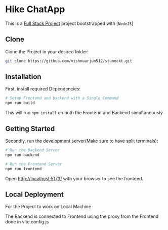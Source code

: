 # Hike ChatApp

This is a [Full Stack Project](https://github.com/vishnuarjun512/chat-app-MERN-SocketIO) project bootstrapped with [`NodeJS`]

## Clone

Clone the Project in your desired folder:

```bash
git clone https://github.com/vishnuarjun512/stuneckt.git
```

## Installation

First, install required Dependencies:

```bash
# Setup Frontend and backend with a Single Command
npm run build
```

This will run `npm install` on both the Frontend and Backend simultaneously

## Getting Started

Secondly, run the development server(Make sure to have split terminals):

```bash
# Run the Backend Server
npm run backend

# Run the Frontend Server
npm run frontend
```

Open [http://localhost:5173/](http://localhost:5173/) with your browser to see the frontend.

## Local Deployment

For the Project to work on Local Machine

The Backend is connected to Frontend using the proxy from the Frontend done in vite.config.js
